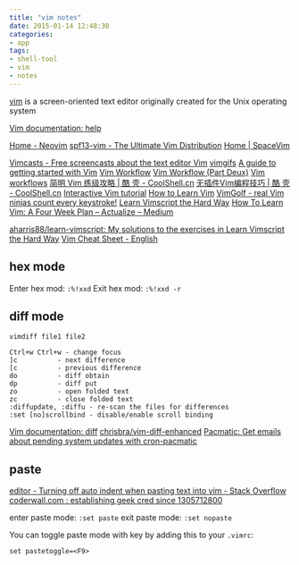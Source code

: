 ```yaml
---
title: "vim notes"
date: 2015-01-14 12:48:30
categories:
- app
tags:
- shell-tool
- vim
- notes
---
```


[vim](http://en.wikipedia.org/wiki/Vim_(text_editor)) is a screen-oriented text editor originally created for the Unix operating system

[Vim documentation: help](http://vimdoc.sourceforge.net/htmldoc/help.html)

[Home - Neovim](https://neovim.io/)
[spf13-vim - The Ultimate Vim Distribution](http://vim.spf13.com/)
[Home | SpaceVim](http://spacevim.org/)

<!-- more -->

[Vimcasts - Free screencasts about the text editor Vim](http://vimcasts.org/)
[vimgifs](https://vimgifs.com/)
[A guide to getting started with Vim](http://www.integralist.co.uk/posts/vim-1.html)
[Vim Workflow](http://www.integralist.co.uk/posts/vim-2.html)
[Vim Workflow (Part Deux)](http://www.integralist.co.uk/posts/vim-3.html)
[Vim workflows](http://mrmrs.io/writing/2013/12/21/vim-workflows/)
[简明 Vim 练级攻略 | 酷 壳 - CoolShell.cn](http://coolshell.cn/articles/5426.html)
[无插件Vim编程技巧 | 酷 壳 - CoolShell.cn](http://coolshell.cn/articles/11312.html)
[Interactive Vim tutorial](http://www.openvim.com/tutorial.html)
[How to Learn Vim](http://mrmrs.io/writing/2013/12/19/how-to-learn-vim/)
[VimGolf - real Vim ninjas count every keystroke!](http://www.vimgolf.com/)
[Learn Vimscript the Hard Way](http://learnvimscriptthehardway.stevelosh.com/)
[How To Learn Vim: A Four Week Plan – Actualize – Medium](https://medium.com/actualize-network/how-to-learn-vim-a-four-week-plan-cd8b376a9b85)

[aharris88/learn-vimscript: My solutions to the exercises in Learn Vimscript the Hard Way](https://github.com/aharris88/learn-vimscript)
[Vim Cheat Sheet - English](https://vim.rtorr.com/)

## hex mode

Enter hex mod: `:%!xxd`
Exit hex mod: `:%!xxd -r`

## diff mode

`vimdiff file1 file2`

```
Ctrl+w Ctrl+w - change focus
]c          - next difference
[c          - previous difference
do          - diff obtain
dp          - diff put
zo          - open folded text
zc          - close folded text
:diffupdate, :diffu - re-scan the files for differences
:set [no]scrollbind - disable/enable scroll binding
```

[Vim documentation: diff](http://vimdoc.sourceforge.net/htmldoc/diff.html)
[chrisbra/vim-diff-enhanced](https://github.com/chrisbra/vim-diff-enhanced)
[Pacmatic: Get emails about pending system updates with cron-pacmatic](http://kmkeen.com/pacmatic/)

## paste

[editor - Turning off auto indent when pasting text into vim - Stack Overflow](http://stackoverflow.com/questions/2514445/turning-off-auto-indent-when-pasting-text-into-vim)
[coderwall.com : establishing geek cred since 1305712800](https://coderwall.com/p/if9mda/automatically-set-paste-mode-in-vim-when-pasting-in-insert-mode)

enter paste mode: `:set paste`
exit paste mode:  `:set nopaste`

You can toggle paste mode with key by adding this to your `.vimrc`:

```
set pastetoggle=<F9>
```
